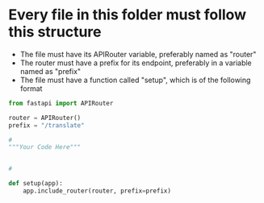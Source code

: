 # Every file in this folder must follow this structure

- The file must have its APIRouter variable, preferably named as "router"
- The router must have a prefix for its endpoint, preferably in a variable named as "prefix"
- The file must have a function called "setup", which is of the following format

```python
from fastapi import APIRouter

router = APIRouter()
prefix = "/translate"

#
"""Your Code Here"""


#

def setup(app):
    app.include_router(router, prefix=prefix)
```
